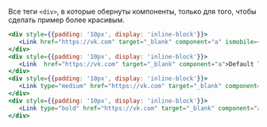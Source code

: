Все теги `<div>`, в которые обернуты компоненты, только для того, чтобы сделать пример более красивым.

 ```jsx
<div style={{padding: '10px', display: 'inline-block'}}>
    <Link href="https://vk.com" target="_blank" component="a" ismobile={true}>Mobile default link</Link>
</div>
<div style={{padding: '10px', display: 'inline-block'}}>
    <Link  href="https://vk.com" target="_blank" component="a">Default link</Link>
</div>
<div style={{padding: '10px', display: 'inline-block'}}>
    <Link type="medium" href="https://vk.com" target="_blank" component="a">Medium link</Link>
</div>
<div style={{padding: '10px', display: 'inline-block'}}>
    <Link type="bold" href="https://vk.com" target="_blank" component="a">Bold link</Link>
</div>
```

